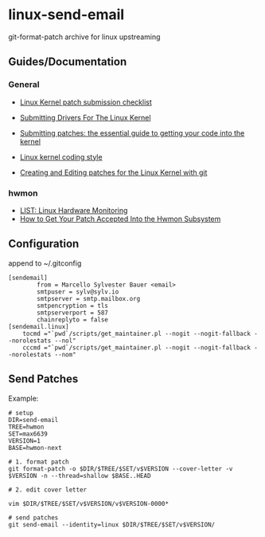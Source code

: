 # linux-send-email
git-format-patch archive for linux upstreaming

## Guides/Documentation

### General

* [Linux Kernel patch submission checklist](https://www.kernel.org/doc/html/latest/process/submit-checklist.html)
* [Submitting Drivers For The Linux Kernel](https://www.kernel.org/doc/html/latest/process/submitting-drivers.html)
* [Submitting patches: the essential guide to getting your code into the kernel](https://www.kernel.org/doc/html/latest/process/submitting-patches.html)
* [Linux kernel coding style](https://www.kernel.org/doc/html/latest/process/coding-style.html)

* [Creating and Editing patches for the Linux Kernel with git](https://carlosedp.medium.com/creating-and-editing-patches-for-the-linux-kernel-with-git-91feda0c1534)

### hwmon

* [LIST: Linux Hardware Monitoring](https://www.spinics.net/lists/linux-hwmon/)
* [How to Get Your Patch Accepted Into the Hwmon Subsystem](https://www.kernel.org/doc/html/latest/hwmon/submitting-patches.html)


## Configuration

append to ~/.gitconfig
```
[sendemail]
        from = Marcello Sylvester Bauer <email>
        smtpuser = sylv@sylv.io
        smtpserver = smtp.mailbox.org
        smtpencryption = tls
        smtpserverport = 587
        chainreplyto = false
[sendemail.linux]
    tocmd ="`pwd`/scripts/get_maintainer.pl --nogit --nogit-fallback --norolestats --nol"
    cccmd ="`pwd`/scripts/get_maintainer.pl --nogit --nogit-fallback --norolestats --nom"
```

## Send Patches

Example:
```
# setup
DIR=send-email
TREE=hwmon
SET=max6639
VERSION=1
BASE=hwmon-next

# 1. format patch
git format-patch -o $DIR/$TREE/$SET/v$VERSION --cover-letter -v $VERSION -n --thread=shallow $BASE..HEAD

# 2. edit cover letter

vim $DIR/$TREE/$SET/v$VERSION/v$VERSION-0000*

# send patches
git send-email --identity=linux $DIR/$TREE/$SET/v$VERSION/
```
